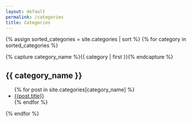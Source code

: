 ```yaml
---
layout: default
permalink: /categories
title: Categories
---
```


<style>
div:target h2{
  background: #009fe3;
  border-radius: 5px;
  color: #fff;
  //max-width: max-content;
  //-webkit-text-stroke: 1px #007bbd;

} 
  
</style>

{% assign sorted_categories = site.categories | sort %}
{% for category in sorted_categories %}
  <div class="archive-group">
    {% capture category_name %}{{ category | first }}{% endcapture %}
    <div id="{{ category_name | slugize | downcase}}">
        <h2>{{ category_name }}</h2>
        <ul>
          {% for post in site.categories[category_name] %}
            <li><a class="archive-link" href="{{ post.url | absolute_url}}">{{post.title}}</a></li>
          {% endfor %}
        </ul>
    </div>
  </div>
{% endfor %}
